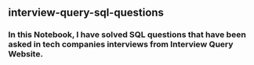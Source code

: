 ## interview-query-sql-questions

### In this Notebook, I have solved SQL questions that have been asked in tech companies interviews from Interview Query Website.

